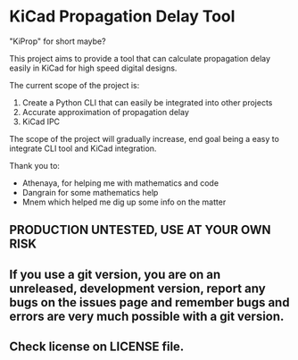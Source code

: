 # KiCad Propagation Delay Tool
"KiProp" for short maybe?

This project aims to provide a tool that can calculate propagation delay easily in KiCad for high speed digital designs.

The current scope of the project is:
  1. Create a Python CLI that can easily be integrated into other projects
  2. Accurate approximation of propagation delay
  3. KiCad IPC

The scope of the project will gradually increase, end goal being a easy to integrate CLI tool and KiCad integration.

Thank you to:
- Athenaya, for helping me with mathematics and code
- Dangrain for some mathematics help 
- Mnem which helped me dig up some info on the matter

## PRODUCTION UNTESTED, USE AT YOUR OWN RISK
## If you use a git version, you are on an unreleased, development version, report any bugs on the issues page and remember bugs and errors are very much possible with a git version.

## Check license on LICENSE file.

